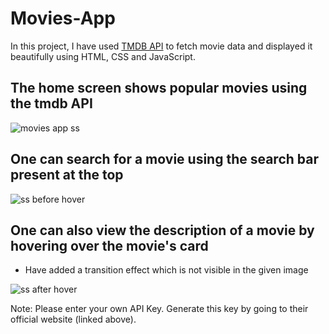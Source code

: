 # Movies-App
In this project, I have used <a href = "https://www.themoviedb.org/">TMDB API</a> to fetch movie data and displayed it beautifully using HTML, CSS and JavaScript.

## The home screen shows popular movies using the tmdb API

![movies app ss](https://user-images.githubusercontent.com/85281998/125626484-5471d029-a70e-49d0-96ab-02a65ce190fc.png)

## One can search for a movie using the search bar present at the top

![ss before hover](https://user-images.githubusercontent.com/85281998/125626488-d01ce742-ec0b-4a4a-8046-7262b6c9ee13.png)

## One can also view the description of a movie by hovering over the movie's card
- Have added a transition effect which is not visible in the given image

![ss after hover](https://user-images.githubusercontent.com/85281998/125626487-1eef09cf-7575-4776-a27d-8c0d16d65473.png)

Note: Please enter your own API Key. Generate this key by going to their official website (linked above).
